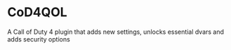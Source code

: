 # CoD4QOL
A Call of Duty 4 plugin that adds new settings, unlocks essential dvars and adds security options
